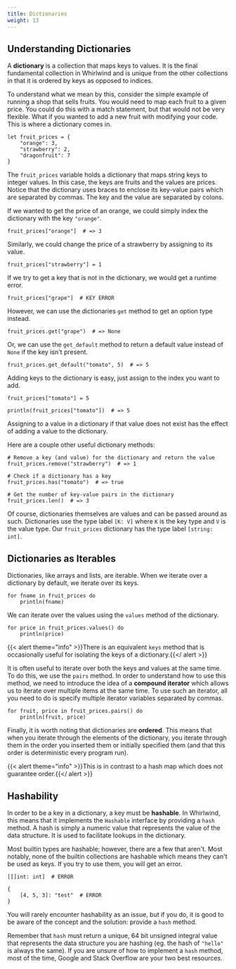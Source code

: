 ```yaml
---
title: Dictionaries
weight: 13
---
```


## Understanding Dictionaries

A **dictionary** is a collection that maps keys to values.  It is the final fundamental 
collection in Whirlwind and is unique from the other collections in that it is ordered
by keys as opposed to indices.

To understand what we mean by this, consider the simple example of running a shop that
sells fruits.  You would need to map each fruit to a given price.  You could do this with
a match statement, but that would not be very flexible.  What if you wanted to add a new
fruit with modifying your code.  This is where a dictionary comes in.  

    let fruit_prices = {
        "orange": 3,
        "strawberry": 2,
        "dragonfruit": 7
    }

The `fruit_prices` variable holds a dictionary that maps string keys to integer values.
In this case, the keys are fruits and the values are prices.  Notice that the dictionary
uses braces to enclose its key-value pairs which are separated by commas.  The key and
the value are separated by colons.

If we wanted to get the price of an orange, we could simply index the dictionary with the
key `"orange"`.

    fruit_prices["orange"]  # => 3

Similarly, we could change the price of a strawberry by assigning to its value.

    fruit_prices["strawberry"] = 1

If we try to get a key that is not in the dictionary, we would get a runtime error.

    fruit_prices["grape"]  # KEY ERROR

However, we can use the dictionaries `get` method to get an option type instead.

    fruit_prices.get("grape")  # => None

Or, we can use the `get_default` method to return a default value instead of `None` if
the key isn't present.

    fruit_prices.get_default("tomato", 5)  # => 5

Adding keys to the dictionary is easy, just assign to the index you want to add.

    fruit_prices["tomato"] = 5

    println(fruit_prices["tomato"])  # => 5

Assigning to a value in a dictionary if that value does not exist has the effect of
adding a value to the dictionary.

Here are a couple other useful dictionary methods:

    # Remove a key (and value) for the dictionary and return the value
    fruit_prices.remove("strawberry")  # => 1

    # Check if a dictionary has a key
    fruit_prices.has("tomato")  # => true

    # Get the number of key-value pairs in the dictionary
    fruit_prices.len()  # => 3

Of course, dictionaries themselves are values and can be passed around as such. 
Dictionaries use the type label `[K: V]` where `K` is the key type and `V` is the value
type.  Our `fruit_prices` dictionary has the type label `[string: int]`.  

## Dictionaries as Iterables

Dictionaries, like arrays and lists, are iterable.  When we iterate over a dictionary
by default, we iterate over its keys.

    for fname in fruit_prices do
        println(fname)

We can iterate over the values using the `values` method of the dictionary.

    for price in fruit_prices.values() do
        println(price)

{{< alert theme="info" >}}There is an equivalent `keys` method that is occasionally
useful for isolating the keys of a dictionary.{{</ alert >}}

It is often useful to iterate over both the keys and values at the same time.  To
do this, we use the `pairs` method.  In order to understand how to use this method,
we need to introduce the idea of a **compound iterator** which allows us to iterate
over multiple items at the same time.  To use such an iterator, all you need to do is
specify multiple iterator variables separated by commas.

    for fruit, price in fruit_prices.pairs() do
        println(fruit, price)

Finally, it is worth noting that dictionaries are **ordered**.  This means that when
you iterate through the elements of the dictionary, you iterate through them in the
order you inserted them or initially specified them (and that this order is deterministic 
every program run).

{{< alert theme="info" >}}This is in contrast to a hash map which does not guarantee
order.{{</ alert >}}

## Hashability

In order to be a key in a dictionary, a key must be **hashable**.  In Whirlwind, this means
that it implements the `Hashable` interface by providing a `hash` method.  A hash is simply
a numeric value that represents the value of the data structure.  It is used to facilitate
lookups in the dictionary.  

Most builtin types are hashable; however, there are a few that aren't.  Most notably, none of
the builtin collections are hashable which means they can't be used as keys.  If you try to use
them, you will get an error.

    [[]int: int]  # ERROR

    {
        [4, 5, 3]: "test"  # ERROR
    }

You will rarely encounter hashability as an issue, but if you do, it is good to be aware of
the concept and the solution: provide a `hash` method.  

Remember that `hash` must return a unique, 64 bit unsigned integral value that represents the
data structure you are hashing (eg. the hash of `"hello"` is always the same).  If you are
unsure of how to implement a `hash` method, most of the time, Google and Stack Overflow are
your two best resources. 

